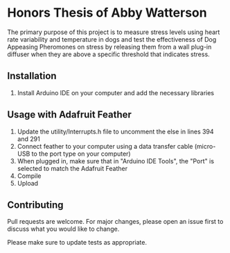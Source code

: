 # Honors Thesis of Abby Watterson

The primary purpose of this project is to measure stress levels using heart rate variability and
temperature in dogs and test the effectiveness of Dog Appeasing Pheromones on stress by
releasing them from a wall plug-in diffuser when they are above a specific threshold that
indicates stress.

## Installation

1. Install Arduino IDE on your computer and add the necessary libraries

## Usage with Adafruit Feather

1. Update the utility/Interrupts.h file to uncomment the else in lines 394 and 291
2. Connect feather to your computer using a data transfer cable (micro-USB to the port type on your computer)
3. When plugged in, make sure that in "Arduino IDE Tools", the "Port" is selected to match the Adafruit Feather
4. Compile
5. Upload

## Contributing

Pull requests are welcome. For major changes, please open an issue first to discuss what you would like to change.

Please make sure to update tests as appropriate.
